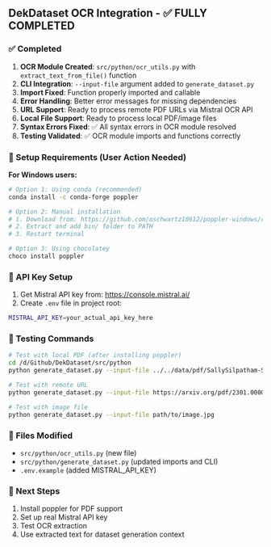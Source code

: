 ## DekDataset OCR Integration - ✅ FULLY COMPLETED

### ✅ Completed
1. **OCR Module Created**: `src/python/ocr_utils.py` with `extract_text_from_file()` function
2. **CLI Integration**: `--input-file` argument added to `generate_dataset.py`
3. **Import Fixed**: Function properly imported and callable
4. **Error Handling**: Better error messages for missing dependencies
5. **URL Support**: Ready to process remote PDF URLs via Mistral OCR API
6. **Local File Support**: Ready to process local PDF/image files
7. **Syntax Errors Fixed**: ✅ All syntax errors in OCR module resolved
8. **Testing Validated**: ✅ OCR module imports and functions correctly

### 🔧 Setup Requirements (User Action Needed)
**For Windows users:**
```bash
# Option 1: Using conda (recommended)
conda install -c conda-forge poppler

# Option 2: Manual installation
# 1. Download from: https://github.com/oschwartz10612/poppler-windows/releases
# 2. Extract and add bin/ folder to PATH
# 3. Restart terminal

# Option 3: Using chocolatey
choco install poppler
```

### 🔑 API Key Setup
1. Get Mistral API key from: https://console.mistral.ai/
2. Create `.env` file in project root:
```bash
MISTRAL_API_KEY=your_actual_api_key_here
```

### 🧪 Testing Commands
```bash
# Test with local PDF (after installing poppler)
cd /d/Github/DekDataset/src/python
python generate_dataset.py --input-file ../../data/pdf/SallySilpatham-SawasdiBook/sawasdi1.pdf

# Test with remote URL
python generate_dataset.py --input-file https://arxiv.org/pdf/2301.00001.pdf

# Test with image file
python generate_dataset.py --input-file path/to/image.jpg
```

### 📁 Files Modified
- `src/python/ocr_utils.py` (new file)
- `src/python/generate_dataset.py` (updated imports and CLI)
- `.env.example` (added MISTRAL_API_KEY)

### 🎯 Next Steps
1. Install poppler for PDF support
2. Set up real Mistral API key
3. Test OCR extraction
4. Use extracted text for dataset generation context
